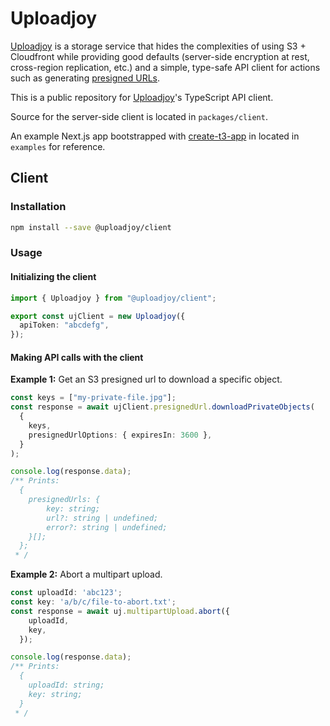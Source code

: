 # Uploadjoy

[Uploadjoy](https://uploadjoy.com) is a storage service that hides the complexities of using
S3 + Cloudfront while providing good defaults (server-side encryption at rest, cross-region replication, etc.) and
a simple, type-safe API client for actions such as generating [presigned URLs](https://docs.aws.amazon.com/AmazonS3/latest/userguide/ShareObjectPreSignedURL.html).

This is a public repository for [Uploadjoy](https://uploadjoy.com)'s TypeScript API client.

Source for the server-side client is located in `packages/client`.

An example Next.js app bootstrapped with [create-t3-app](https://create.t3.gg/) in located in `examples` for reference.

## Client

### Installation

```bash
npm install --save @uploadjoy/client
```

### Usage

#### Initializing the client

```ts
import { Uploadjoy } from "@uploadjoy/client";

export const ujClient = new Uploadjoy({
  apiToken: "abcdefg",
});
```

#### Making API calls with the client

**Example 1:** Get an S3 presigned url to download a specific object.

```ts
const keys = ["my-private-file.jpg"];
const response = await ujClient.presignedUrl.downloadPrivateObjects(
  {
    keys,
    presignedUrlOptions: { expiresIn: 3600 },
  }
);

console.log(response.data);
/** Prints:
  {
    presignedUrls: {
        key: string;
        url?: string | undefined;
        error?: string | undefined;
    }[];
  };
 * /
```

**Example 2:** Abort a multipart upload.

```ts
const uploadId: 'abc123';
const key: 'a/b/c/file-to-abort.txt';
const response = await uj.multipartUpload.abort({
    uploadId,
    key,
  });

console.log(response.data);
/** Prints:
  {
    uploadId: string;
    key: string;
  }
 * /
```